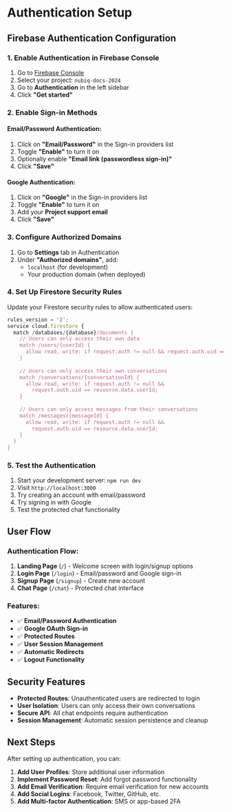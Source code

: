 # Authentication Setup

## Firebase Authentication Configuration

### 1. Enable Authentication in Firebase Console

1. Go to [Firebase Console](https://console.firebase.google.com/)
2. Select your project: `nubiq-docs-2024`
3. Go to **Authentication** in the left sidebar
4. Click **"Get started"**

### 2. Enable Sign-in Methods

#### Email/Password Authentication:
1. Click on **"Email/Password"** in the Sign-in providers list
2. Toggle **"Enable"** to turn it on
3. Optionally enable **"Email link (passwordless sign-in)"**
4. Click **"Save"**

#### Google Authentication:
1. Click on **"Google"** in the Sign-in providers list
2. Toggle **"Enable"** to turn it on
3. Add your **Project support email**
4. Click **"Save"**

### 3. Configure Authorized Domains

1. Go to **Settings** tab in Authentication
2. Under **"Authorized domains"**, add:
   - `localhost` (for development)
   - Your production domain (when deployed)

### 4. Set Up Firestore Security Rules

Update your Firestore security rules to allow authenticated users:

```javascript
rules_version = '2';
service cloud.firestore {
  match /databases/{database}/documents {
    // Users can only access their own data
    match /users/{userId} {
      allow read, write: if request.auth != null && request.auth.uid == userId;
    }
    
    // Users can only access their own conversations
    match /conversations/{conversationId} {
      allow read, write: if request.auth != null && 
        request.auth.uid == resource.data.userId;
    }
    
    // Users can only access messages from their conversations
    match /messages/{messageId} {
      allow read, write: if request.auth != null && 
        request.auth.uid == resource.data.userId;
    }
  }
}
```

### 5. Test the Authentication

1. Start your development server: `npm run dev`
2. Visit `http://localhost:3000`
3. Try creating an account with email/password
4. Try signing in with Google
5. Test the protected chat functionality

## User Flow

### Authentication Flow:
1. **Landing Page** (`/`) - Welcome screen with login/signup options
2. **Login Page** (`/login`) - Email/password and Google sign-in
3. **Signup Page** (`/signup`) - Create new account
4. **Chat Page** (`/chat`) - Protected chat interface

### Features:
- ✅ **Email/Password Authentication**
- ✅ **Google OAuth Sign-in**
- ✅ **Protected Routes**
- ✅ **User Session Management**
- ✅ **Automatic Redirects**
- ✅ **Logout Functionality**

## Security Features

- **Protected Routes**: Unauthenticated users are redirected to login
- **User Isolation**: Users can only access their own conversations
- **Secure API**: All chat endpoints require authentication
- **Session Management**: Automatic session persistence and cleanup

## Next Steps

After setting up authentication, you can:

1. **Add User Profiles**: Store additional user information
2. **Implement Password Reset**: Add forgot password functionality
3. **Add Email Verification**: Require email verification for new accounts
4. **Add Social Logins**: Facebook, Twitter, GitHub, etc.
5. **Add Multi-factor Authentication**: SMS or app-based 2FA 